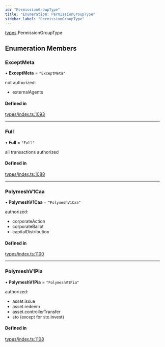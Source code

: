 ```yaml
---
id: "PermissionGroupType"
title: "Enumeration: PermissionGroupType"
sidebar_label: "PermissionGroupType"
---
```


[types](../../../modules/Types/Types.md).PermissionGroupType

## Enumeration Members

### ExceptMeta

• **ExceptMeta** = ``"ExceptMeta"``

not authorized:
  - externalAgents

#### Defined in

[types/index.ts:1093](https://github.com/PolymeshAssociation/polymesh-sdk/blob/b6f9fb883/src/types/index.ts#L1093)

___

### Full

• **Full** = ``"Full"``

all transactions authorized

#### Defined in

[types/index.ts:1088](https://github.com/PolymeshAssociation/polymesh-sdk/blob/b6f9fb883/src/types/index.ts#L1088)

___

### PolymeshV1Caa

• **PolymeshV1Caa** = ``"PolymeshV1Caa"``

authorized:
  - corporateAction
  - corporateBallot
  - capitalDistribution

#### Defined in

[types/index.ts:1100](https://github.com/PolymeshAssociation/polymesh-sdk/blob/b6f9fb883/src/types/index.ts#L1100)

___

### PolymeshV1Pia

• **PolymeshV1Pia** = ``"PolymeshV1Pia"``

authorized:
  - asset.issue
  - asset.redeem
  - asset.controllerTransfer
  - sto (except for sto.invest)

#### Defined in

[types/index.ts:1108](https://github.com/PolymeshAssociation/polymesh-sdk/blob/b6f9fb883/src/types/index.ts#L1108)
